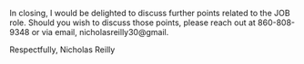 In closing, I would be delighted to discuss further points related to the JOB role. Should you wish to discuss those points, please reach out at 860-808-9348 or via email, nicholasreilly30@gmail.

Respectfully,
Nicholas Reilly